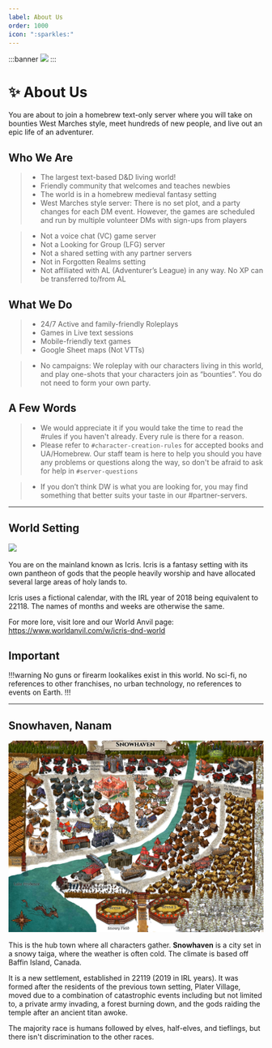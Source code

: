 ```yaml
---
label: About Us
order: 1000
icon: ":sparkles:"
---
```

:::banner
![](https://uploads.worldanvil.com/uploads/images/24d0c14136145b62d821f3dbf9ef1611.jpg)
:::

<style>
h1:before { content: "✨ " }
</style>

# About Us
You are about to join a homebrew text-only server where you will take on bounties West Marches style, meet hundreds of new people, and live out an epic life of an adventurer.

## Who We Are
> - The largest text-based D&D living world!
> - Friendly community that welcomes and teaches newbies
> - The world is in a homebrew medieval fantasy setting
> - West Marches style server: There is no set plot, and a party changes for each DM event. However, the games are scheduled and run by multiple volunteer DMs with sign-ups from players

> - Not a voice chat (VC) game server
> - Not a Looking for Group (LFG) server
> - Not a shared setting with any partner servers
> - Not in Forgotten Realms setting
> - Not affiliated with AL (Adventurer’s League) in any way. No XP can be transferred to/from AL

## What We Do
> - 24/7 Active and family-friendly Roleplays
> - Games in Live text sessions
> - Mobile-friendly text games
> - Google Sheet maps (Not VTTs)

> - No campaigns: We roleplay with our characters living in this world, and play one-shots that your characters join as “bounties”. You do not need to form your own party.

## A Few Words
> - We would appreciate it if you would take the time to read the #rules if you haven't already. Every rule is there for a reason. 
> - Please refer to `#character-creation-rules` for accepted books and UA/Homebrew. 
Our staff team is here to help you should you have any problems or questions along the way, so don't be afraid to ask for help in `#server-questions`

> - If you don’t think DW is what you are looking for, you may find something that better suits your taste in our #partner-servers.

---

## World Setting
![](/Images/map-icris.jpg)

You are on the mainland known as Icris. Icris is a fantasy setting with its own pantheon of gods that the people heavily worship and have allocated several large areas of holy lands to. 

Icris uses a fictional calendar, with the IRL year of 2018 being equivalent to 22118. The names of months and weeks are otherwise the same. 

For more lore, visit ⁠lore and our World Anvil page: https://www.worldanvil.com/w/icris-dnd-world

## Important
!!!warning
No guns or firearm lookalikes exist in this world. No sci-fi, no references to other franchises, no urban technology, no references to events on Earth.
!!!

---

## Snowhaven, Nanam
![](/Images/map-snowhaven.jpg)

This is the hub town where all characters gather. **Snowhaven** is a city set in a snowy taiga, where the weather is often cold. The climate is based off Baffin Island, Canada.

It is a new settlement, established in 22119 (2019 in IRL years). It was formed after the residents of the previous town setting, Plater Village, moved due to a combination of catastrophic events including but not limited to, a private army invading, a forest burning down, and the gods raiding the temple after an ancient titan awoke.

The majority race is humans followed by elves, half-elves, and tieflings, but there isn't discrimination to the other races.
